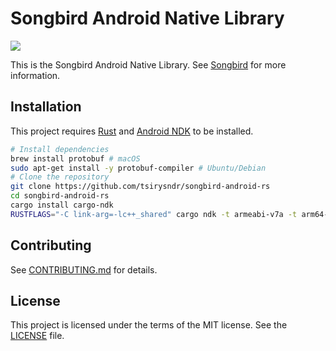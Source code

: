 # Songbird Android Native Library

[![](https://jitpack.io/v/tsirysndr/songbird-android.svg)](https://jitpack.io/#tsirysndr/songbird-android)

This is the Songbird Android Native Library.
See [Songbird](https://github.com/tsirysndr/music-player) for more information.

## Installation

This project requires [Rust](https://www.rust-lang.org/tools/install) and [Android NDK](https://developer.android.com/ndk/downloads) to be installed.

```sh
# Install dependencies
brew install protobuf # macOS
sudo apt-get install -y protobuf-compiler # Ubuntu/Debian
# Clone the repository
git clone https://github.com/tsirysndr/songbird-android-rs
cd songbird-android-rs
cargo install cargo-ndk
RUSTFLAGS="-C link-arg=-lc++_shared" cargo ndk -t armeabi-v7a -t arm64-v8a -o ./jniLibs/ build --release
```

## Contributing

See [CONTRIBUTING.md](CONTRIBUTING.md) for details.

## License

This project is licensed under the terms of the MIT license. See the [LICENSE](LICENSE) file.